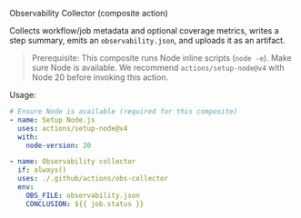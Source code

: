 Observability Collector (composite action)

Collects workflow/job metadata and optional coverage metrics, writes a step summary, emits an `observability.json`, and uploads it as an artifact.

> Prerequisite: This composite runs Node inline scripts (`node -e`). Make sure Node is available. We recommend `actions/setup-node@v4` with Node 20 before invoking this action.

Usage:

```yaml
# Ensure Node is available (required for this composite)
- name: Setup Node.js
  uses: actions/setup-node@v4
  with:
    node-version: 20

- name: Observability collector
  if: always()
  uses: ./.github/actions/obs-collector
  env:
    OBS_FILE: observability.json
    CONCLUSION: ${{ job.status }}
```
